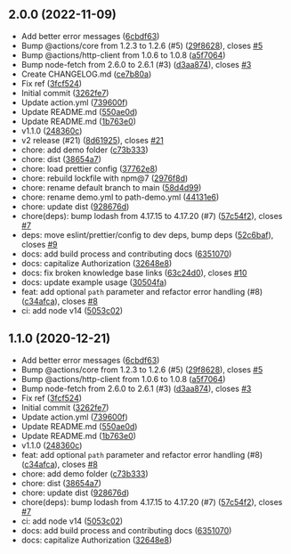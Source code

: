 ## 2.0.0 (2022-11-09)

* Add better error messages ([6cbdf63](https://github.com/kanadgupta/glitch-sync/commit/6cbdf63))
* Bump @actions/core from 1.2.3 to 1.2.6 (#5) ([29f8628](https://github.com/kanadgupta/glitch-sync/commit/29f8628)), closes [#5](https://github.com/kanadgupta/glitch-sync/issues/5)
* Bump @actions/http-client from 1.0.6 to 1.0.8 ([a5f7064](https://github.com/kanadgupta/glitch-sync/commit/a5f7064))
* Bump node-fetch from 2.6.0 to 2.6.1 (#3) ([d3aa874](https://github.com/kanadgupta/glitch-sync/commit/d3aa874)), closes [#3](https://github.com/kanadgupta/glitch-sync/issues/3)
* Create CHANGELOG.md ([ce7b80a](https://github.com/kanadgupta/glitch-sync/commit/ce7b80a))
* Fix ref ([3fcf524](https://github.com/kanadgupta/glitch-sync/commit/3fcf524))
* Initial commit ([3262fe7](https://github.com/kanadgupta/glitch-sync/commit/3262fe7))
* Update action.yml ([739600f](https://github.com/kanadgupta/glitch-sync/commit/739600f))
* Update README.md ([550ae0d](https://github.com/kanadgupta/glitch-sync/commit/550ae0d))
* Update README.md ([1b763e0](https://github.com/kanadgupta/glitch-sync/commit/1b763e0))
* v1.1.0 ([248360c](https://github.com/kanadgupta/glitch-sync/commit/248360c))
* v2 release (#21) ([8d61925](https://github.com/kanadgupta/glitch-sync/commit/8d61925)), closes [#21](https://github.com/kanadgupta/glitch-sync/issues/21)
* chore: add demo folder ([c73b333](https://github.com/kanadgupta/glitch-sync/commit/c73b333))
* chore: dist ([38654a7](https://github.com/kanadgupta/glitch-sync/commit/38654a7))
* chore: load prettier config ([37762e8](https://github.com/kanadgupta/glitch-sync/commit/37762e8))
* chore: rebuild lockfile with npm@7 ([2976f8d](https://github.com/kanadgupta/glitch-sync/commit/2976f8d))
* chore: rename default branch to main ([58d4d99](https://github.com/kanadgupta/glitch-sync/commit/58d4d99))
* chore: rename demo.yml to path-demo.yml ([44131e6](https://github.com/kanadgupta/glitch-sync/commit/44131e6))
* chore: update dist ([928676d](https://github.com/kanadgupta/glitch-sync/commit/928676d))
* chore(deps): bump lodash from 4.17.15 to 4.17.20 (#7) ([57c54f2](https://github.com/kanadgupta/glitch-sync/commit/57c54f2)), closes [#7](https://github.com/kanadgupta/glitch-sync/issues/7)
* deps: move eslint/prettier/config to dev deps, bump deps ([52c6baf](https://github.com/kanadgupta/glitch-sync/commit/52c6baf)), closes [#9](https://github.com/kanadgupta/glitch-sync/issues/9)
* docs: add build process and contributing docs ([6351070](https://github.com/kanadgupta/glitch-sync/commit/6351070))
* docs: capitalize Authorization ([32648e8](https://github.com/kanadgupta/glitch-sync/commit/32648e8))
* docs: fix broken knowledge base links ([63c24d0](https://github.com/kanadgupta/glitch-sync/commit/63c24d0)), closes [#10](https://github.com/kanadgupta/glitch-sync/issues/10)
* docs: update example usage ([30504fa](https://github.com/kanadgupta/glitch-sync/commit/30504fa))
* feat: add optional `path` parameter and refactor error handling (#8) ([c34afca](https://github.com/kanadgupta/glitch-sync/commit/c34afca)), closes [#8](https://github.com/kanadgupta/glitch-sync/issues/8)
* ci: add node v14 ([5053c02](https://github.com/kanadgupta/glitch-sync/commit/5053c02))



## 1.1.0 (2020-12-21)

* Add better error messages ([6cbdf63](https://github.com/kanadgupta/glitch-sync/commit/6cbdf63))
* Bump @actions/core from 1.2.3 to 1.2.6 (#5) ([29f8628](https://github.com/kanadgupta/glitch-sync/commit/29f8628)), closes [#5](https://github.com/kanadgupta/glitch-sync/issues/5)
* Bump @actions/http-client from 1.0.6 to 1.0.8 ([a5f7064](https://github.com/kanadgupta/glitch-sync/commit/a5f7064))
* Bump node-fetch from 2.6.0 to 2.6.1 (#3) ([d3aa874](https://github.com/kanadgupta/glitch-sync/commit/d3aa874)), closes [#3](https://github.com/kanadgupta/glitch-sync/issues/3)
* Fix ref ([3fcf524](https://github.com/kanadgupta/glitch-sync/commit/3fcf524))
* Initial commit ([3262fe7](https://github.com/kanadgupta/glitch-sync/commit/3262fe7))
* Update action.yml ([739600f](https://github.com/kanadgupta/glitch-sync/commit/739600f))
* Update README.md ([550ae0d](https://github.com/kanadgupta/glitch-sync/commit/550ae0d))
* Update README.md ([1b763e0](https://github.com/kanadgupta/glitch-sync/commit/1b763e0))
* v1.1.0 ([248360c](https://github.com/kanadgupta/glitch-sync/commit/248360c))
* feat: add optional `path` parameter and refactor error handling (#8) ([c34afca](https://github.com/kanadgupta/glitch-sync/commit/c34afca)), closes [#8](https://github.com/kanadgupta/glitch-sync/issues/8)
* chore: add demo folder ([c73b333](https://github.com/kanadgupta/glitch-sync/commit/c73b333))
* chore: dist ([38654a7](https://github.com/kanadgupta/glitch-sync/commit/38654a7))
* chore: update dist ([928676d](https://github.com/kanadgupta/glitch-sync/commit/928676d))
* chore(deps): bump lodash from 4.17.15 to 4.17.20 (#7) ([57c54f2](https://github.com/kanadgupta/glitch-sync/commit/57c54f2)), closes [#7](https://github.com/kanadgupta/glitch-sync/issues/7)
* ci: add node v14 ([5053c02](https://github.com/kanadgupta/glitch-sync/commit/5053c02))
* docs: add build process and contributing docs ([6351070](https://github.com/kanadgupta/glitch-sync/commit/6351070))
* docs: capitalize Authorization ([32648e8](https://github.com/kanadgupta/glitch-sync/commit/32648e8))

